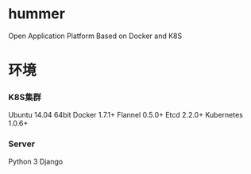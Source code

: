 # hummer
Open Application Platform Based on Docker and K8S

# 环境
### K8S集群
Ubuntu 14.04 64bit
Docker 1.7.1+
Flannel 0.5.0+
Etcd 2.2.0+
Kubernetes 1.0.6+
### Server
Python 3
Django

